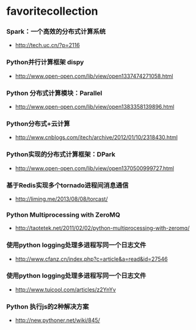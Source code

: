 favoritecollection
==================    

### Spark：一个高效的分布式计算系统      
* http://tech.uc.cn/?p=2116

### Python并行计算框架 dispy    
* http://www.open-open.com/lib/view/open1337474271058.html

### Python 分布式计算模块：Parallel    
* http://www.open-open.com/lib/view/open1383358139896.html

### Python分布式+云计算     
* http://www.cnblogs.com/itech/archive/2012/01/10/2318430.html

### Python实现的分布式计算框架：DPark     
* http://www.open-open.com/lib/view/open1370500999727.html

### 基于Redis实现多个tornado进程间消息通信
* http://liming.me/2013/08/08/torcast/

### Python Multiprocessing with ZeroMQ
* http://taotetek.net/2011/02/02/python-multiprocessing-with-zeromq/

### 使用python logging处理多进程写同一个日志文件
* http://www.cfanz.cn/index.php?c=article&a=read&id=27546

### 使用python logging处理多进程写同一个日志文件
* http://www.tuicool.com/articles/z2YnYv

### Python 执行js的2种解决方案
* http://new.pythoner.net/wiki/845/





